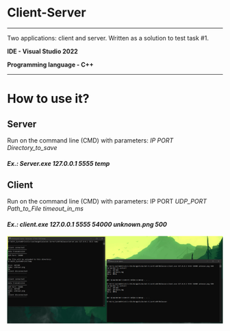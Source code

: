 # Client-Server
____
Two applications: client and server. Written as a solution to test task  #1.

**IDE - Visual Studio 2022**

**Programming language - C++**
____
How to use it?
==============
## **Server**
Run on the command line (CMD) with parameters: _IP PORT  Directory_to_save_
#### ___Ex.: Server.exe 127.0.0.1 5555 temp___

## **Client**
Run on the command line (CMD) with parameters: IP PORT  _UDP_PORT Path_to_File timeout_in_ms_
#### ___Ex.: client.exe 127.0.0.1 5555 54000 unknown.png 500___
![Иллюстрация к проекту](https://github.com/parinovK/Client-Server/blob/main/Project_Run.jpg)
